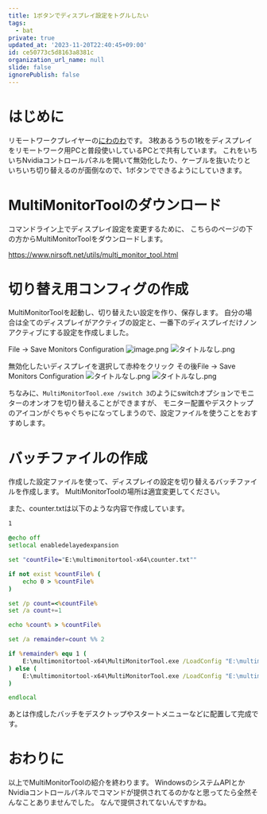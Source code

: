 ```yaml
---
title: 1ボタンでディスプレイ設定をトグルしたい
tags:
  - bat
private: true
updated_at: '2023-11-20T22:40:45+09:00'
id: ce50773c5d8163a8381c
organization_url_name: null
slide: false
ignorePublish: false
---
```

# はじめに
リモートワークプレイヤーの[にわのわ](https://twitter.com/niwa_nowa)です。
3枚あるうちの1枚をディスプレイをリモートワーク用PCと普段使いしているPCとで共有しています。
これをいちいちNvidiaコントロールパネルを開いて無効化したり、ケーブルを抜いたりと
いちいち切り替えるのが面倒なので、1ボタンでできるようにしていきます。

# MultiMonitorToolのダウンロード
コマンドライン上でディスプレイ設定を変更するために、
こちらのページの下の方からMultiMonitorToolをダウンロードします。

https://www.nirsoft.net/utils/multi_monitor_tool.html

# 切り替え用コンフィグの作成
MultiMonitorToolを起動し、切り替えたい設定を作り、保存します。
自分の場合は全てのディスプレイがアクティブの設定と、一番下のディスプレイだけノンアクティブにする設定を作成しました。

File -> Save Monitors Configuration 
![image.png](https://qiita-image-store.s3.ap-northeast-1.amazonaws.com/0/590707/fdaaff7a-72f8-94d5-aba3-160b9de04a3d.png)
![タイトルなし.png](https://qiita-image-store.s3.ap-northeast-1.amazonaws.com/0/590707/d0726fa8-3ca5-d0b2-43ad-103bc7e1be02.png)

無効化したいディスプレイを選択して赤枠をクリック
その後File -> Save Monitors Configuration
![タイトルなし.png](https://qiita-image-store.s3.ap-northeast-1.amazonaws.com/0/590707/a5f7bc44-629f-ed59-ded8-17aa23a65ac5.png)
![タイトルなし.png](https://qiita-image-store.s3.ap-northeast-1.amazonaws.com/0/590707/69c8c1d6-e024-712e-8b26-4b63e1f2627d.png)

ちなみに、```MultiMonitorTool.exe /switch 3```のようにswitchオプションでモニターのオンオフを切り替えることができますが、
モニター配置やデスクトップのアイコンがぐちゃぐちゃになってしまうので、設定ファイルを使うことをおすすめします。

# バッチファイルの作成
作成した設定ファイルを使って、ディスプレイの設定を切り替えるバッチファイルを作成します。
MultiMonitorToolの場所は適宜変更してください。

また、counter.txtは以下のような内容で作成しています。
```counter.txt
1
```

```bat
@echo off
setlocal enabledelayedexpansion

set "countFile="E:\multimonitortool-x64\counter.txt""

if not exist %countFile% (
    echo 0 > %countFile%
)

set /p count=<%countFile%
set /a count+=1

echo %count% > %countFile%

set /a remainder=count %% 2

if %remainder% equ 1 (
    E:\multimonitortool-x64\MultiMonitorTool.exe /LoadConfig "E:\multimonitortool-x64\on.cfg"
) else (
    E:\multimonitortool-x64\MultiMonitorTool.exe /LoadConfig "E:\multimonitortool-x64\off.cfg"
)

endlocal
```

あとは作成したバッチをデスクトップやスタートメニューなどに配置して完成です。

# おわりに
以上でMultiMonitorToolの紹介を終わります。
WindowsのシステムAPIとかNvidiaコントロールパネルでコマンドが提供されてるのかなと思ってたら全然そんなことありませんでした。
なんで提供されてないんですかね。
